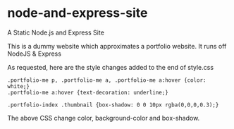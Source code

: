 # node-and-express-site
A Static Node.js and Express Site

This is a dummy website which approximates a portfolio website. It runs off NodeJS & Express

As requested, here are the style changes added to the end of style.css

```.portfolio-me {background-color: #333; color: white;}
.portfolio-me p, .portfolio-me a, .portfolio-me a:hover {color: white;}
.portfolio-me a:hover {text-decoration: underline;}

.portfolio-index .thumbnail {box-shadow: 0 0 10px rgba(0,0,0,0.3);}
```

The above CSS change color, background-color and box-shadow.
